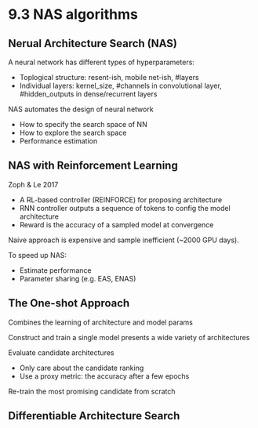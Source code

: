 # 9.3 NAS algorithms

## Nerual Architecture Search (NAS)

A neural network has different types of hyperparameters:

- Toplogical structure: resent-ish, mobile net-ish, #layers
- Individual layers: kernel_size, #channels in convolutional layer, #hidden_outputs in dense/recurrent layers

NAS automates the design of neural network

- How to specify the search space of NN
- How to explore the search space 
- Performance estimation

## NAS with Reinforcement Learning

Zoph & Le 2017

- A RL-based controller (REINFORCE) for proposing architecture
- RNN controller outputs a sequence of tokens to config the model architecture 
- Reward is the accuracy of a sampled model at convergence

Naive approach is expensive and sample inefficient (~2000 GPU days). 

To speed up NAS:

- Estimate performance
- Parameter sharing (e.g. EAS, ENAS)

## The One-shot Approach

Combines the learning of architecture and model params

Construct and train a single model presents a wide variety of architectures

Evaluate candidate architectures

- Only care about the candidate ranking
- Use a proxy metric: the accuracy after a few epochs

Re-train the most promising candidate from scratch

## Differentiable Architecture Search

